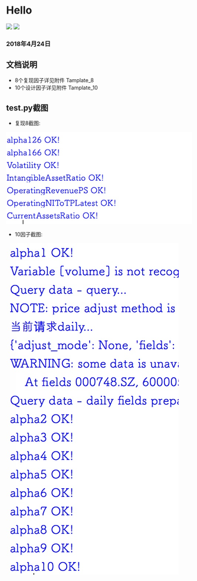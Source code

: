 # Hello
![ ](https://img.shields.io/shippable/5444c5ecb904a4b21567b0ff.svg) ![ ](https://github.com/chenchaofin/logistic-regression/blob/master/python-3.6-brightgreen.svg) 
	
### 2018年4月24日
## 文档说明
- 8个复现因子详见附件 Tamplate_8
- 10个设计因子详见附件 Tamplate_10

## test.py截图
- 复现8截图:

![test_8](https://github.com/chenchaofin/hello-factor/blob/master/test_8_ok.jpg)


- 10因子截图:

![test_8](https://github.com/chenchaofin/hello-factor/blob/master/test_10_ok.jpg)










